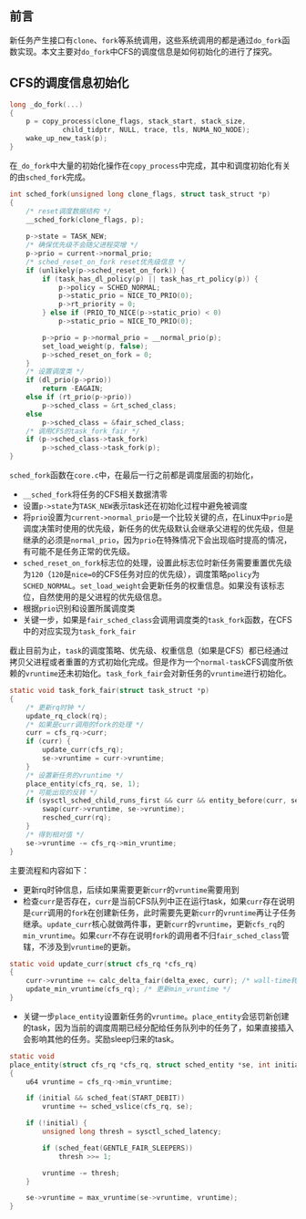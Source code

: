 <!-- CFS 新任务task创建 -->

## 前言

新任务产生接口有`clone`、`fork`等系统调用，这些系统调用的都是通过`do_fork`函数实现。本文主要对`do_fork`中CFS的调度信息是如何初始化的进行了探究。

## CFS的调度信息初始化

```c
long _do_fork(...)
{
    p = copy_process(clone_flags, stack_start, stack_size,
			 child_tidptr, NULL, trace, tls, NUMA_NO_NODE);
    wake_up_new_task(p);
}
```
在`_do_fork`中大量的初始化操作在`copy_process`中完成，其中和调度初始化有关的由`sched_fork`完成。

```c
int sched_fork(unsigned long clone_flags, struct task_struct *p)
{
    /* reset调度数据结构 */
	__sched_fork(clone_flags, p);
	
	p->state = TASK_NEW;
    /* 确保优先级不会随父进程突增 */
	p->prio = current->normal_prio;
    /* sched_reset_on_fork reset优先级信息 */
    if (unlikely(p->sched_reset_on_fork)) {
		if (task_has_dl_policy(p) || task_has_rt_policy(p)) {
			p->policy = SCHED_NORMAL;
			p->static_prio = NICE_TO_PRIO(0);
			p->rt_priority = 0;
		} else if (PRIO_TO_NICE(p->static_prio) < 0)
			p->static_prio = NICE_TO_PRIO(0);

		p->prio = p->normal_prio = __normal_prio(p);
		set_load_weight(p, false);
    	p->sched_reset_on_fork = 0;
	}
    /* 设置调度类 */
	if (dl_prio(p->prio))
		return -EAGAIN;
	else if (rt_prio(p->prio))
		p->sched_class = &rt_sched_class;
	else
		p->sched_class = &fair_sched_class;
    /* 调用CFS的task_fork_fair */
	if (p->sched_class->task_fork)
		p->sched_class->task_fork(p);
}
```
`sched_fork`函数在`core.c`中，在最后一行之前都是调度层面的初始化，
- `__sched_fork`将任务的CFS相关数据清零
- 设置`p->state`为`TASK_NEW`表示task还在初始化过程中避免被调度
- 将`prio`设置为`current->normal_prio`是一个比较关键的点，在Linux中`prio`是调度决策时使用的优先级，新任务的优先级默认会继承父进程的优先级，但是继承的必须是`normal_prio`，因为`prio`在特殊情况下会出现临时提高的情况，有可能不是任务正常的优先级。
- `sched_reset_on_fork`标志位的处理，设置此标志位时新任务需要重置优先级为`120`（`120`是`nice=0`的CFS任务对应的优先级），调度策略`policy`为`SCHED_NORMAL`。`set_load_weight`会更新任务的权重信息。如果没有该标志位，自然使用的是父进程的优先级信息。
- 根据`prio`识别和设置所属调度类
- 关键一步，如果是`fair_sched_class`会调用调度类的`task_fork`函数，在CFS中的对应实现为`task_fork_fair`

截止目前为止，`task`的调度策略、优先级、权重信息（如果是CFS）都已经通过拷贝父进程或者重置的方式初始化完成。但是作为一个`normal-task`CFS调度所依赖的`vruntime`还未初始化。`task_fork_fair`会对新任务的`vruntime`进行初始化。
```c
static void task_fork_fair(struct task_struct *p)
{
    /* 更新rq时钟 */
	update_rq_clock(rq);
    /* 如果是curr调用的fork的处理 */
	curr = cfs_rq->curr;
	if (curr) {
		update_curr(cfs_rq);
		se->vruntime = curr->vruntime;
	}
    /* 设置新任务的vruntime */
	place_entity(cfs_rq, se, 1);
    /* 可能出现的反转 */
	if (sysctl_sched_child_runs_first && curr && entity_before(curr, se)) {
		swap(curr->vruntime, se->vruntime);
		resched_curr(rq);
	}
    /* 得到相对值 */
	se->vruntime -= cfs_rq->min_vruntime;
}
```
主要流程和内容如下：
- 更新rq时钟信息，后续如果需要更新`curr`的`vruntime`需要用到
- 检查`curr`是否存在，`curr`是当前CFS队列中正在运行task，如果`curr`存在说明是`curr`调用的`fork`在创建新任务，此时需要先更新`curr`的`vruntime`再让子任务继承。`update_curr`核心就做两件事，更新`curr`的`vruntime`，更新`cfs_rq`的`min_vruntime`。如果`curr`不存在说明`fork`的调用者不归`fair_sched_class`管辖，不涉及到`vruntime`的更新。
```c
static void update_curr(struct cfs_rq *cfs_rq)
{
	curr->vruntime += calc_delta_fair(delta_exec, curr); /* wall-time转化为虚拟时间 */
	update_min_vruntime(cfs_rq); /* 更新min_vruntime */
}
```
- 关键一步`place_entity`设置新任务的`vruntime`。`place_entity`会惩罚新创建的task，因为当前的调度周期已经分配给任务队列中的任务了，如果直接插入会影响其他的任务。奖励sleep归来的task。
```c
static void
place_entity(struct cfs_rq *cfs_rq, struct sched_entity *se, int initial)
{
	u64 vruntime = cfs_rq->min_vruntime;

	if (initial && sched_feat(START_DEBIT))
		vruntime += sched_vslice(cfs_rq, se);

	if (!initial) {
		unsigned long thresh = sysctl_sched_latency;

		if (sched_feat(GENTLE_FAIR_SLEEPERS))
			thresh >>= 1;

		vruntime -= thresh;
	}

	se->vruntime = max_vruntime(se->vruntime, vruntime);
}
```